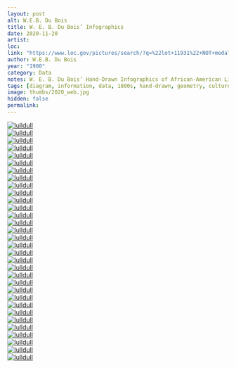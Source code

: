 ```yaml
---
layout: post
alt: W.E.B. Du Bois
title: W. E. B. Du Bois’ Infographics
date: 2020-11-20
artist: 
loc: 
link: "https://www.loc.gov/pictures/search/?q=%22lot+11931%22+NOT+medal&co=anedub&st=gallery"
author: W.E.B. Du Bois
year: "1900"
category: Data
notes: W. E. B. Du Bois’ Hand-Drawn Infographics of African-American Life
tags: [diagram, information, data, 1800s, hand-drawn, geometry, culture]
image: thumbs/2020_web.jpg
hidden: false
permalink:
---
```






<div class="post_image_rounded">
	<a href="{{ site.baseurl }}/images/posts/2020_web/001.jpg" target="_blank">
	<img src="{{ site.baseurl }}/images/posts/2020_web/001.jpg" alt="lulldull"></a>
</div>

<div class="post_image_rounded">
	<a href="{{ site.baseurl }}/images/posts/2020_web/002.jpg" target="_blank">
	<img src="{{ site.baseurl }}/images/posts/2020_web/002.jpg" alt="lulldull"></a>
</div>

<div class="post_image_rounded">
	<a href="{{ site.baseurl }}/images/posts/2020_web/003.jpg" target="_blank">
	<img src="{{ site.baseurl }}/images/posts/2020_web/003.jpg" alt="lulldull"></a>
</div>

<div class="post_image_rounded">
	<a href="{{ site.baseurl }}/images/posts/2020_web/004.jpg" target="_blank">
	<img src="{{ site.baseurl }}/images/posts/2020_web/004.jpg" alt="lulldull"></a>
</div>

<div class="post_image_rounded">
	<a href="{{ site.baseurl }}/images/posts/2020_web/005.jpg" target="_blank">
	<img src="{{ site.baseurl }}/images/posts/2020_web/005.jpg" alt="lulldull"></a>
</div>

<div class="post_image_rounded">
	<a href="{{ site.baseurl }}/images/posts/2020_web/006.jpg" target="_blank">
	<img src="{{ site.baseurl }}/images/posts/2020_web/006.jpg" alt="lulldull"></a>
</div>

<div class="post_image_rounded">
	<a href="{{ site.baseurl }}/images/posts/2020_web/007.jpg" target="_blank">
	<img src="{{ site.baseurl }}/images/posts/2020_web/007.jpg" alt="lulldull"></a>
</div>

<div class="post_image_rounded">
	<a href="{{ site.baseurl }}/images/posts/2020_web/008.jpg" target="_blank">
	<img src="{{ site.baseurl }}/images/posts/2020_web/008.jpg" alt="lulldull"></a>
</div>

<div class="post_image_rounded">
	<a href="{{ site.baseurl }}/images/posts/2020_web/009.jpg" target="_blank">
	<img src="{{ site.baseurl }}/images/posts/2020_web/013.jpg" alt="lulldull"></a>
</div>

<div class="post_image_rounded">
	<a href="{{ site.baseurl }}/images/posts/2020_web/010.jpg" target="_blank">
	<img src="{{ site.baseurl }}/images/posts/2020_web/010.jpg" alt="lulldull"></a>
</div>

<div class="post_image_rounded">
	<a href="{{ site.baseurl }}/images/posts/2020_web/011.jpg" target="_blank">
	<img src="{{ site.baseurl }}/images/posts/2020_web/011.jpg" alt="lulldull"></a>
</div>

<div class="post_image_rounded">
	<a href="{{ site.baseurl }}/images/posts/2020_web/012.jpg" target="_blank">
	<img src="{{ site.baseurl }}/images/posts/2020_web/012.jpg" alt="lulldull"></a>
</div>

<div class="post_image_rounded">
	<a href="{{ site.baseurl }}/images/posts/2020_web/013.jpg" target="_blank">
	<img src="{{ site.baseurl }}/images/posts/2020_web/013.jpg" alt="lulldull"></a>
</div>

<div class="post_image_rounded">
	<a href="{{ site.baseurl }}/images/posts/2020_web/014.jpg" target="_blank">
	<img src="{{ site.baseurl }}/images/posts/2020_web/014.jpg" alt="lulldull"></a>
</div>

<div class="post_image_rounded">
	<a href="{{ site.baseurl }}/images/posts/2020_web/015.jpg" target="_blank">
	<img src="{{ site.baseurl }}/images/posts/2020_web/015.jpg" alt="lulldull"></a>
</div>

<div class="post_image_rounded">
	<a href="{{ site.baseurl }}/images/posts/2020_web/016.jpg" target="_blank">
	<img src="{{ site.baseurl }}/images/posts/2020_web/016.jpg" alt="lulldull"></a>
</div>

<div class="post_image_rounded">
	<a href="{{ site.baseurl }}/images/posts/2020_web/017.jpg" target="_blank">
	<img src="{{ site.baseurl }}/images/posts/2020_web/017.jpg" alt="lulldull"></a>
</div>

<div class="post_image_rounded">
	<a href="{{ site.baseurl }}/images/posts/2020_web/018.jpg" target="_blank">
	<img src="{{ site.baseurl }}/images/posts/2020_web/018.jpg" alt="lulldull"></a>
</div>

<div class="post_image_rounded">
	<a href="{{ site.baseurl }}/images/posts/2020_web/019.jpg" target="_blank">
	<img src="{{ site.baseurl }}/images/posts/2020_web/019.jpg" alt="lulldull"></a>
</div>

<div class="post_image_rounded">
	<a href="{{ site.baseurl }}/images/posts/2020_web/020.jpg" target="_blank">
	<img src="{{ site.baseurl }}/images/posts/2020_web/020.jpg" alt="lulldull"></a>
</div>

<div class="post_image_rounded">
	<a href="{{ site.baseurl }}/images/posts/2020_web/021.jpg" target="_blank">
	<img src="{{ site.baseurl }}/images/posts/2020_web/021.jpg" alt="lulldull"></a>
</div>

<div class="post_image_rounded">
	<a href="{{ site.baseurl }}/images/posts/2020_web/022.jpg" target="_blank">
	<img src="{{ site.baseurl }}/images/posts/2020_web/022.jpg" alt="lulldull"></a>
</div>

<div class="post_image_rounded">
	<a href="{{ site.baseurl }}/images/posts/2020_web/023.jpg" target="_blank">
	<img src="{{ site.baseurl }}/images/posts/2020_web/023.jpg" alt="lulldull"></a>
</div>

<div class="post_image_rounded">
	<a href="{{ site.baseurl }}/images/posts/2020_web/024.jpg" target="_blank">
	<img src="{{ site.baseurl }}/images/posts/2020_web/024.jpg" alt="lulldull"></a>
</div>

<div class="post_image_rounded">
	<a href="{{ site.baseurl }}/images/posts/2020_web/025.jpg" target="_blank">
	<img src="{{ site.baseurl }}/images/posts/2020_web/025.jpg" alt="lulldull"></a>
</div>

<div class="post_image_rounded">
	<a href="{{ site.baseurl }}/images/posts/2020_web/026.jpg" target="_blank">
	<img src="{{ site.baseurl }}/images/posts/2020_web/026.jpg" alt="lulldull"></a>
</div>

<div class="post_image_rounded">
	<a href="{{ site.baseurl }}/images/posts/2020_web/027.jpg" target="_blank">
	<img src="{{ site.baseurl }}/images/posts/2020_web/027.jpg" alt="lulldull"></a>
</div>

<div class="post_image_rounded">
	<a href="{{ site.baseurl }}/images/posts/2020_web/028.jpg" target="_blank">
	<img src="{{ site.baseurl }}/images/posts/2020_web/028.jpg" alt="lulldull"></a>
</div>

<div class="post_image_rounded">
	<a href="{{ site.baseurl }}/images/posts/2020_web/029.jpg" target="_blank">
	<img src="{{ site.baseurl }}/images/posts/2020_web/029.jpg" alt="lulldull"></a>
</div>

<div class="post_image_rounded">
	<a href="{{ site.baseurl }}/images/posts/2020_web/030.jpg" target="_blank">
	<img src="{{ site.baseurl }}/images/posts/2020_web/030.jpg" alt="lulldull"></a>
</div>

<div class="post_image_rounded">
	<a href="{{ site.baseurl }}/images/posts/2020_web/031.jpg" target="_blank">
	<img src="{{ site.baseurl }}/images/posts/2020_web/031.jpg" alt="lulldull"></a>
</div>

<div class="post_image_rounded">
	<a href="{{ site.baseurl }}/images/posts/2020_web/032.jpg" target="_blank">
	<img src="{{ site.baseurl }}/images/posts/2020_web/032.jpg" alt="lulldull"></a>
</div>



















</div>

